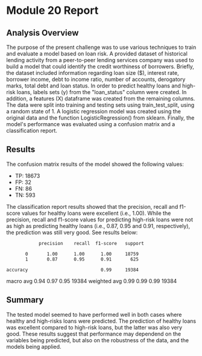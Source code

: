 # Module 20 Report

## Analysis Overview

The purpose of the present challenge was to use various techniques to train and evaluate a model based on loan risk. A provided dataset of historical lending activity from a peer-to-peer lending services company was used to build a model that could identify the credit worthiness of borrowers. Briefly, the dataset included information regarding loan size ($), interest rate, borrower income, debt to income ratio, number of accounts, derogatory marks, total debt and loan status.
In order to predict healthy loans and high-risk loans, labels sets (y) from the "loan_status" column were created. In addition, a features (X) dataframe was created from the remaining columns. The data were split into training and testing sets using train_test_split, using a random state of 1. A logistic regression model was created using the original data and the function LogisticRegression() from sklearn.
Finally, the model's performance was evaluated using a confusion matrix and a classification report.

## Results

The confusion matrix results of the model showed the following values:
 * TP: 18673
 * FP: 32
 * FN: 86
 * TN: 593

The classification report results showed that the precision, recall and f1-score values for healthy loans were excellent (i.e., 1.00). While the precision, recall and f1-score values for predicting high-risk loans were not as high as predicting healthy loans (i.e., 0.87, 0.95 and 0.91, respectively), the prediction was still very good. See results below:

                precision    recall  f1-score   support

           0       1.00      1.00      1.00     18759
           1       0.87      0.95      0.91       625

    accuracy                           0.99     19384
   macro avg       0.94      0.97      0.95     19384
weighted avg       0.99      0.99      0.99     19384

## Summary

The tested model seemed to have performed well in both cases where healthy and high-risks loans were predicted. The prediction of healthy loans was excellent compared to high-risk loans, but the latter was also very good. These results suggest that performance may dependend on the variables being predicted, but also on the robustness of the data, and the models being applied.
